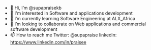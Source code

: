 - 👋 Hi, I’m @supapraisekb
- 👀  I'm interested in Software and applications development
- 🌱 I’m currently learning Software Engineering at ALX_Africa
- 💞️ I’m looking to collaborate on Web applications and commercial software development 
- 📫 How to reach me Twitter: @supapraise linkedin:  https://www.linkedin.com/in/praisee

<!---
supapraisekb/supapraisekb is a ✨ special ✨ repository because its `README.md` (this file) appears on your GitHub profile.
You can click the Preview link to take a look at your changes.
--->
